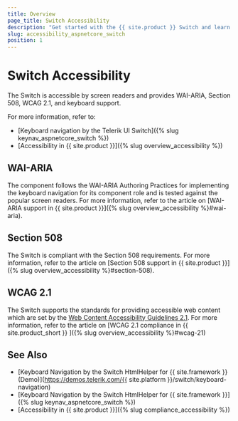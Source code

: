 ```yaml
---
title: Overview
page_title: Switch Accessibility
description: "Get started with the {{ site.product }} Switch and learn about its accessibility support for WAI-ARIA, Section 508, and WCAG 2.1."
slug: accessibility_aspnetcore_switch
position: 1
---
```


# Switch Accessibility

The Switch is accessible by screen readers and provides WAI-ARIA, Section 508, WCAG 2.1, and keyboard support.

For more information, refer to:
* [Keyboard navigation by the Telerik UI Switch]({% slug keynav_aspnetcore_switch %})
* [Accessibility in {{ site.product }}]({% slug overview_accessibility %})

## WAI-ARIA

The component follows the WAI-ARIA Authoring Practices for implementing the keyboard navigation for its component role and is tested against the popular screen readers. For more information, refer to the article on [WAI-ARIA support in {{ site.product }}]({% slug overview_accessibility %}#wai-aria).

## Section 508

The Switch is compliant with the Section 508 requirements. For more information, refer to the article on [Section 508 support in {{ site.product }}]({% slug overview_accessibility %}#section-508).

## WCAG 2.1

The Switch supports the standards for providing accessible web content which are set by the [Web Content Accessibility Guidelines 2.1](https://www.w3.org/TR/WCAG/). For more information, refer to the article on [WCAG 2.1 compliance in {{ site.product_short }} ]({% slug overview_accessibility %}#wcag-21)

## See Also

* [Keyboard Navigation by the Switch HtmlHelper for {{ site.framework }} (Demo)](https://demos.telerik.com/{{ site.platform }}/switch/keyboard-navigation)
* [Keyboard Navigation by the Switch HtmlHelper for {{ site.framework }}]({% slug keynav_aspnetcore_switch %})
* [Accessibility in {{ site.product }}]({% slug compliance_accessibility %})
